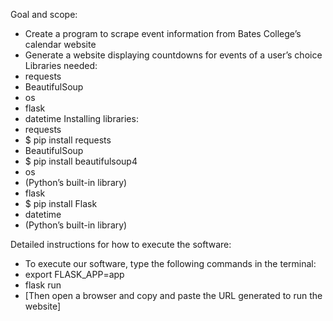 Goal and scope:
- Create a program to scrape event information from Bates College’s calendar website
- Generate a website displaying countdowns for events of a user’s choice
Libraries needed:
- requests
- BeautifulSoup
- os
- flask
- datetime
Installing libraries:
- requests
- $ pip install requests
- BeautifulSoup
- $ pip install beautifulsoup4
- os
- (Python’s built-in library)
- flask
- $ pip install Flask
- datetime
- (Python’s built-in library)

Detailed instructions for how to execute the software:
- To execute our software, type the following commands in the terminal:
- export FLASK_APP=app
- flask run
- [Then open a browser and copy and paste the URL generated to run the website]

